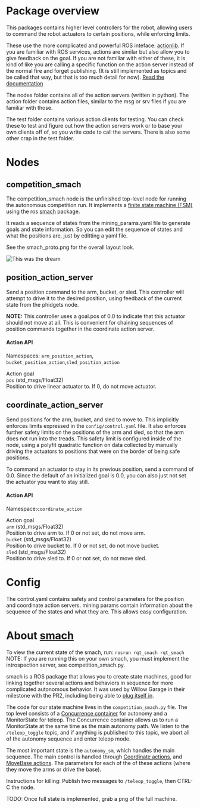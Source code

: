 # Package overview

This packages contains higher level controllers for the robot, allowing users
to command the robot actuators to certain positions, while enforcing limits.

These use the more complicated and powerful ROS inteface: [actionlib][ros_action].
If you are familiar with ROS services, actions are similar but also allow you
to give feedback on the goal.  If you are not familiar with either of these,
it is kind of like you are calling a specific function on the action server
instead of the normal fire and forget publishing.  (It is still implemented
as topics and be called that way, but that is too much detail for now).
[Read the documentation][ros_action]

The nodes folder contains all of the action servers (written in python).
The action folder contains action files, similar to the msg or srv files
if you are familiar with those.

The test folder contains various action clients for testing.  You can check these
to test and figure out how the action servers work or to base your own clients
off of, so you write code to call the servers. There is also some other crap
in the test folder.


# Nodes

## competition_smach
The competition_smach node is the unfinished top-level node for running the
autonomous competition run. It implements a [finite state machine (FSM)][fsm]
using the ros [smach] package.

It reads a sequence of states from the mining_params.yaml file to generate
goals and state information.  So you can edit the sequence of states and what
the positions are, just by editting a yaml file.

See the smach_proto.png for the overall layout look.

![This was the dream](https://github.com/jrobe/robotic-mining/blob/Kinetic/urmpspace/src/amee_controllers/smach_proto.png)


## position_action_server
Send a position command to the arm, bucket, or sled.  This controller will attempt
to drive it to the desired position, using feedback of the current state from
the phidgets node.

**NOTE:** This controller uses a goal.pos of 0.0 to indicate that this actuator
should not move at all.  This is convenient for chaining sequences of position
commands together in the coordinate action server.

#### Action API
Namespaces: `arm_position_action`, `bucket_position_action`,`sled_position_action`

Action goal<br>
`pos` (std_msgs/Float32)<br>
Position to drive linear actuator to. If 0, do not move actuator.

## coordinate_action_server
Send positions for the arm, bucket, and sled to move to. This implicitly enforces
limits expressed in the `config/control.yaml` file.  It also enforces further
safety limits on the positions of the arm and sled, so that the arm does not run
into the treads.  This safety limit is configured inside of the node, using a
polyfit quadratic function on data collected by manually driving the actuators
to positions that were on the border of being safe positions.

To command an actuator to stay in its previous position, send a command of 0.0.
Since the default of an initialized goal is 0.0, you can also just not set
the actuator you want to stay still.

#### Action API
Namespace:`coordinate_action`

Action goal<br>
`arm` (std_msgs/Float32)<br>
Position to drive arm to. If 0 or not set, do not move arm.<br>
`bucket` (std_msgs/Float32)<br>
Position to drive bucket to. If 0 or not set, do not move bucket.<br>
`sled` (std_msgs/Float32)<br>
Position to drive sled to. If 0 or not set, do not move sled.

<!-- # The config files -->

# Config

The control.yaml contains safety and control parameters for the position and
coordinate action servers.  mining params contain information about the
sequence of the states and what they are.  This allows easy configuration.


# About [smach]

To view the current state of the smach, run:
`rosrun rqt_smach rqt_smach`
NOTE: If you are running this on your own smach, you must implement the
introspection server, see competition_smach.py.

smach is a ROS package that allows you to create state machines, good for
linking together several actions and behaviors in sequence for more complicated
autonomous behavior.  It was used by Willow Garage in their milestone with the
PR2, including being able to [plug itself in][pr2_plugs].

The code for our state machine lives in the `competition_smach.py` file.  The
top level consists of a [Concurrence container][conc] for autonomy and a MonitorState
for teleop.  The Concurrence container allows us to run a MonitorState at the
same time as the main autonomy path.  We listen to the `/teleop_toggle` topic,
and if anything is published to this topic, we abort all of the autonomy
sequence and enter teleop mode.


The most important state is the `autonomy_sm`, which handles the main sequence.
The main control is handled through [Coordinate actions](#coordinate_action_server),
and [MoveBase actions][move_base].  The parameters for each of the of these
actions (where they move the arms or drive the base).

Instructions for killing:
Publish two messages to `/teleop_toggle`, then CTRL-C the node.


TODO:
Once full state is implemented, grab a png of the full machine.



[ros_action]: http://wiki.ros.org/actionlib
[conc]: http://wiki.ros.org/smach/Tutorials/Concurrence%20container
[smach]: http://wiki.ros.org/smach
[pr2_plugs]: https://github.com/PR2/pr2_plugs
[move_base]: http://wiki.ros.org/move_base
[fsm]: https://en.wikipedia.org/wiki/Finite-state_machine
